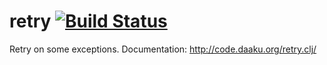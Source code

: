 retry [![Build Status](https://secure.travis-ci.org/nshah/retry.clj.png)](http://travis-ci.org/nshah/retry.clj)
=====

Retry on some exceptions. Documentation:
http://code.daaku.org/retry.clj/
